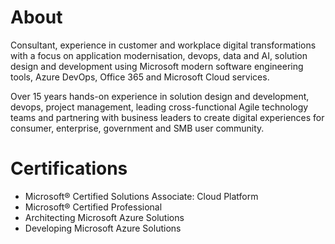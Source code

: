 # About

Consultant, experience in customer and workplace digital transformations with a focus on application modernisation, devops, data and AI, solution design and development using Microsoft modern software engineering tools, Azure DevOps, Office 365 and Microsoft Cloud services.

Over 15 years hands-on experience in solution design and development, devops, project management, leading cross-functional Agile technology teams and partnering with business leaders to create digital experiences for consumer, enterprise, government and SMB user community.

# Certifications

- Microsoft® Certified Solutions Associate: Cloud Platform
- Microsoft® Certified Professional
- Architecting Microsoft Azure Solutions
- Developing Microsoft Azure Solutions




